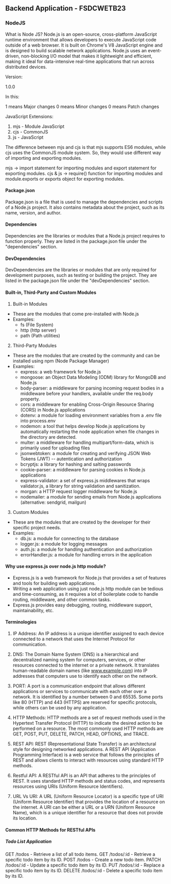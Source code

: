 ## Backend Application - FSDCWETB23

### NodeJS

What is Node JS?
Node.js is an open-source, cross-platform JavaScript runtime environment that allows developers to execute JavaScript code outside of a web browser.
It is built on Chrome's V8 JavaScript engine and is designed to build scalable network applications.
Node.js uses an event-driven, non-blocking I/O model that makes it lightweight and efficient, making it ideal for data-intensive real-time applications that run across distributed devices.

Version:

1.0.0

In this:

1 means Major changes
0 means Minor changes
0 means Patch changes

JavaScript Extensions:

1. mjs - Module JavaScript
2. cjs - CommonJS
3. js - JavaScript

The difference between mjs and cjs is that mjs supports ES6 modules, while cjs uses the CommonJS module system.
So, they would use different way of importing and exporting modules.

mjs -> import statement for importing modules and export statement for exporting modules.
cjs & js -> require() function for importing modules and module.exports or exports object for exporting modules.

#### Package.json

Package.json is a file that is used to manage the dependencies and scripts of a Node.js project. It also contains metadata about the project, such as its name, version, and author.

#### Dependencies

Dependencies are the libraries or modules that a Node.js project requires to function properly. They are listed in the package.json file under the "dependencies" section.

#### DevDependencies

DevDependencies are the libraries or modules that are only required for development purposes, such as testing or building the project. They are listed in the package.json file under the "devDependencies" section.

#### Built-in, Third-Party and Custom Modules

1. Built-in Modules

- These are the modules that come pre-installed with Node.js
- Examples:
  - fs (File System)
  - http (http server)
  - path (Path utilities)

2. Third-Party Modules

- These are the modules that are created by the community and can be installed using npm (Node Package Manager)
- Examples:
  - express: a web framework for Node.js
  - mongoose: an Object Data Modeling (ODM) library for MongoDB and Node.js
  - body-parser: a middleware for parsing incoming request bodies in a middleware before your handlers, available under the req.body property.
  - cors: a middleware for enabling Cross-Origin Resource Sharing (CORS) in Node.js applications
  - dotenv: a module for loading environment variables from a .env file into process.env
  - nodemon: a tool that helps develop Node.js applications by automatically restarting the node application when file changes in the directory are detected.
  - multer: a middleware for handling multipart/form-data, which is primarily used for uploading files
  - jsonwebtoken: a module for creating and verifying JSON Web Tokens (JWT) -- autentication and authorization
  - bcryptjs: a library for hashing and salting passwords
  - cookie-parser: a middleware for parsing cookies in Node.js applications
  - express-validator: a set of express.js middlewares that wraps validator.js, a library for string validation and sanitization.
  - morgan: a HTTP request logger middleware for Node.js
  - nodemailer: a module for sending emails from Node.js applications (alternative: sendgrid, mailgun)

3. Custom Modules

- These are the modules that are created by the developer for their specific project needs.
- Examples:
  - db.js: a module for connecting to the database
  - logger.js: a module for logging messages
  - auth.js: a module for handling authentication and authorization
  - errorHandler.js: a module for handling errors in the application

#### Why use express.js over node.js http module?

- Express.js is a web framework for Node.js that provides a set of features and tools for building web applications.
- Writing a web application using just node.js http module can be tedious and time-consuming, as it requires a lot of boilerplate code to handle routing, middleware, and other common tasks.
- Express.js provides easy debugging, routing, middleware support, maintainability, etc.

#### Terminologies

1. IP Address: An IP address is a unique identifier assigned to each device connected to a network that uses the Internet Protocol for communication.

2. DNS: The Domain Name System (DNS) is a hierarchical and decentralized naming system for computers, services, or other resources connected to the internet or a private network. It translates human-readable domain names (like www.example.com) into IP addresses that computers use to identify each other on the network.

3. PORT: A port is a communication endpoint that allows different applications or services to communicate with each other over a network. It is identified by a number between 0 and 65535. Some ports like 80 (HTTP) and 443 (HTTPS) are reserved for specific protocols, while others can be used by any application.

4. HTTP Methods: HTTP methods are a set of request methods used in the Hypertext Transfer Protocol (HTTP) to indicate the desired action to be performed on a resource. The most commonly used HTTP methods are GET, POST, PUT, DELETE, PATCH, HEAD, OPTIONS, and TRACE.

5. REST API: REST (Representational State Transfer) is an architectural style for designing networked applications. A REST API (Application Programming Interface) is a web service that follows the principles of REST and allows clients to interact with resources using standard HTTP methods.

6. Restful API: A RESTful API is an API that adheres to the principles of REST. It uses standard HTTP methods and status codes, and represents resources using URIs (Uniform Resource Identifiers).

7. URL Vs URI: A URL (Uniform Resource Locator) is a specific type of URI (Uniform Resource Identifier) that provides the location of a resource on the internet. A URI can be either a URL or a URN (Uniform Resource Name), which is a unique identifier for a resource that does not provide its location.

#### Common HTTP Methods for RESTful APIs

##### Todo List Application

GET /todos - Retrieve a list of all todo items.
GET /todos/:id - Retrieve a specific todo item by its ID.
POST /todos - Create a new todo item.
PATCH /todos/:id - Update a specific todo item by its ID.
PUT /todos/:id - Replace a specific todo item by its ID.
DELETE /todos/:id - Delete a specific todo item by its ID.

